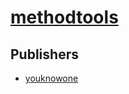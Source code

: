 # [methodtools](https://pypi.org/project/methodtools)



## Publishers
- [youknowone](https://pypi.org/user/youknowone)

